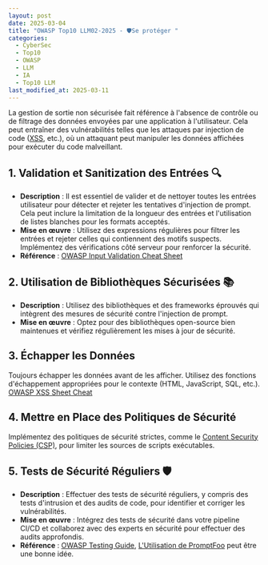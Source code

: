 ```yaml
---
layout: post
date: 2025-03-04
title: "OWASP Top10 LLM02-2025 - 🛡️️Se protéger "
categories:
  - CyberSec
  - Top10
  - OWASP 
  - LLM
  - IA
  - Top10 LLM
last_modified_at: 2025-03-11
---
```



La gestion de sortie non sécurisée fait référence à l'absence de contrôle ou de filtrage des données envoyées par une
application à l'utilisateur. Cela peut entraîner des vulnérabilités telles que les attaques par injection de code
([XSS](),  etc.), où un attaquant peut manipuler les données affichées pour exécuter du code malveillant.


## 1. Validation et Sanitization des Entrées 🔍

- **Description** : Il est essentiel de valider et de nettoyer toutes les entrées utilisateur pour détecter et rejeter
  les tentatives d'injection de prompt. Cela peut inclure la limitation de la longueur des entrées et l'utilisation de
  listes blanches pour les formats acceptés.
- **Mise en œuvre** : Utilisez des expressions régulières pour filtrer les entrées et rejeter celles qui contiennent
  des motifs suspects. Implémentez des vérifications côté serveur pour renforcer la sécurité.
- **Référence** : [OWASP Input Validation Cheat Sheet](https://cheatsheetseries.owasp.org/cheatsheets/Input_Validation_Cheat_Sheet.html)

## 2. Utilisation de Bibliothèques Sécurisées 📚

- **Description** : Utilisez des bibliothèques et des frameworks éprouvés qui intègrent des mesures de sécurité
  contre l'injection de prompt.
- **Mise en œuvre** : Optez pour des bibliothèques open-source bien maintenues et vérifiez régulièrement les mises
  à jour de sécurité.

## 3. Échapper les Données

Toujours échapper les données avant de les afficher. Utilisez des fonctions d'échappement appropriées pour le contexte
(HTML, JavaScript, SQL, etc.). [OWASP XSS Sheet Cheat](https://cheatsheetseries.owasp.org/cheatsheets/Cross_Site_Scripting_Prevention_Cheat_Sheet.html)

## 4. Mettre en Place des Politiques de Sécurité

Implémentez des politiques de sécurité strictes, comme le [Content Security Policies (CSP)](https://cheatsheetseries.owasp.org/cheatsheets/Content_Security_Policy_Cheat_Sheet.html), pour limiter les sources de scripts exécutables.

## 5. Tests de Sécurité Réguliers 🛡️

- **Description** : Effectuer des tests de sécurité réguliers, y compris des tests d'intrusion et des audits de code,
  pour identifier et corriger les vulnérabilités.
- **Mise en œuvre** : Intégrez des tests de sécurité dans votre pipeline CI/CD et collaborez avec des experts en
  sécurité pour effectuer des audits approfondis.
- **Référence** : [OWASP Testing Guide](https://owasp.org/www-project-web-security-testing-guide/),
  [L'Utilisation de PromptFoo](https://www.promptfoo.dev/docs/red-team/owasp-llm-top-10/) peut être une bonne idée.

